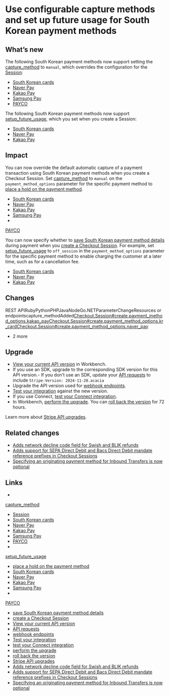 # Use configurable capture methods and set up future usage for South Korean payment methods

## What’s new

The following South Korean payment methods now support setting the
[capture_method](https://docs.stripe.com/api/checkout/sessions/create#create_checkout_session-payment_intent_data-capture_method)
to `manual`, which overrides the configuration for the
[Session](https://docs.stripe.com/api/checkout/sessions):

- [South Korean
cards](https://docs.stripe.com/payments/kr-card/accept-a-payment)
- [Naver Pay](https://docs.stripe.com/payments/naver-pay/accept-a-payment)
- [Kakao Pay](https://docs.stripe.com/payments/kakao-pay/accept-a-payment)
- [Samsung Pay](https://docs.stripe.com/payments/samsung-pay/accept-a-payment)
- [PAYCO](https://docs.stripe.com/payments/payco/accept-a-payment)

The following South Korean payment methods now support
[setup_future_usage](https://docs.stripe.com/api/checkout/sessions/create#create_checkout_session-payment_intent_data-setup_future_usage),
which you set when you create a Session:

- [South Korean
cards](https://docs.stripe.com/payments/kr-card/accept-a-payment)
- [Naver Pay](https://docs.stripe.com/payments/naver-pay/accept-a-payment)
- [Kakao Pay](https://docs.stripe.com/payments/kakao-pay/accept-a-payment)

## Impact

You can now override the default automatic capture of a payment transaction
using South Korean payment methods when you create a Checkout Session. Set
[capture_method](https://docs.stripe.com/api/checkout/sessions/create#create_checkout_session-payment_intent_data-capture_method)
to `manual` on the `payment_method_options` parameter for the specific payment
method to [place a hold on the payment
method](https://docs.stripe.com/payments/place-a-hold-on-a-payment-method).

- [South Korean
cards](https://docs.stripe.com/api/checkout/sessions/create#create_checkout_session-payment_method_options-kr_card)
- [Naver
Pay](https://docs.stripe.com/api/checkout/sessions/create#create_checkout_session-payment_method_options-naver_pay)
- [Kakao
Pay](https://docs.stripe.com/api/checkout/sessions/create#create_checkout_session-payment_method_options-kakao_pay)
- [Samsung
Pay](https://docs.stripe.com/api/checkout/sessions/create#create_checkout_session-payment_method_options-samsung_pay)
-
[PAYCO](https://docs.stripe.com/api/checkout/sessions/create#create_checkout_session-payment_method_options-payco)

You can now specify whether to [save South Korean payment method
details](https://docs.stripe.com/payments/save-during-payment) during payment
when you [create a Checkout
Session](https://docs.stripe.com/api/checkout/sessions/create). For example, set
[setup_future_usage](https://docs.stripe.com/api/checkout/sessions/create#create_checkout_session-payment_intent_data-setup_future_usage)
to `off_session` in the `payment_method_options` parameter for the specific
payment method to enable charging the customer at a later time, such as for a
cancellation fee.

- [South Korean
cards](https://docs.stripe.com/api/checkout/sessions/create#create_checkout_session-payment_method_options-kr_card)
- [Naver
Pay](https://docs.stripe.com/api/checkout/sessions/create#create_checkout_session-payment_method_options-naver_pay)
- [Kakao
Pay](https://docs.stripe.com/api/checkout/sessions/create#create_checkout_session-payment_method_options-kakao_pay)

## Changes

REST APIRubyPythonPHPJavaNodeGo.NETParameterChangeResources or
endpointscapture_methodAdded[Checkout.Session#create.payment_method_options.kakao_pay](https://docs.stripe.com/api/checkout/sessions/create#create_checkout_session-payment_method_options-kakao_pay)[Checkout.Session#create.payment_method_options.kr_card](https://docs.stripe.com/api/checkout/sessions/create#create_checkout_session-payment_method_options-kr_card)[Checkout.Session#create.payment_method_options.naver_pay](https://docs.stripe.com/api/checkout/sessions/create#create_checkout_session-payment_method_options-naver_pay)
+ 2 more
## Upgrade

- [View your current API
version](https://docs.stripe.com/upgrades#view-your-api-version-and-the-latest-available-upgrade-in-workbench)
in Workbench.
- If you use an SDK, upgrade to the corresponding SDK version for this API
version.- If you don’t use an SDK, update your [API
requests](https://docs.stripe.com/api/versioning) to include `Stripe-Version:
2024-11-20.acacia`
- Upgrade the API version used for [webhook
endpoints](https://docs.stripe.com/webhooks/versioning).
- [Test your integration](https://docs.stripe.com/testing) against the new
version.
- If you use Connect, [test your Connect
integration](https://docs.stripe.com/connect/testing).
- In Workbench, [perform the
upgrade](https://docs.stripe.com/upgrades#perform-the-upgrade). You can [roll
back the version](https://docs.stripe.com/upgrades#roll-back-your-api-version)
for 72 hours.

Learn more about [Stripe API upgrades](https://docs.stripe.com/upgrades).

## Related changes

- [Adds network decline code field for Swish and BLIK
refunds](https://docs.stripe.com/changelog/acacia/2024-11-20/refunds-network-decline-code)
- [Adds support for SEPA Direct Debit and Bacs Direct Debit mandate reference
prefixes in Checkout
Sessions](https://docs.stripe.com/changelog/acacia/2024-11-20/checkout-sessions-sepa-debit-bacs-debit-mandate-options)
- [Specifying an originating payment method for Inbound Transfers is now
optional](https://docs.stripe.com/changelog/acacia/2024-11-20/inbound-transfers-optional-pm)

## Links

-
[capture_method](https://docs.stripe.com/api/checkout/sessions/create#create_checkout_session-payment_intent_data-capture_method)
- [Session](https://docs.stripe.com/api/checkout/sessions)
- [South Korean
cards](https://docs.stripe.com/payments/kr-card/accept-a-payment)
- [Naver Pay](https://docs.stripe.com/payments/naver-pay/accept-a-payment)
- [Kakao Pay](https://docs.stripe.com/payments/kakao-pay/accept-a-payment)
- [Samsung Pay](https://docs.stripe.com/payments/samsung-pay/accept-a-payment)
- [PAYCO](https://docs.stripe.com/payments/payco/accept-a-payment)
-
[setup_future_usage](https://docs.stripe.com/api/checkout/sessions/create#create_checkout_session-payment_intent_data-setup_future_usage)
- [place a hold on the payment
method](https://docs.stripe.com/payments/place-a-hold-on-a-payment-method)
- [South Korean
cards](https://docs.stripe.com/api/checkout/sessions/create#create_checkout_session-payment_method_options-kr_card)
- [Naver
Pay](https://docs.stripe.com/api/checkout/sessions/create#create_checkout_session-payment_method_options-naver_pay)
- [Kakao
Pay](https://docs.stripe.com/api/checkout/sessions/create#create_checkout_session-payment_method_options-kakao_pay)
- [Samsung
Pay](https://docs.stripe.com/api/checkout/sessions/create#create_checkout_session-payment_method_options-samsung_pay)
-
[PAYCO](https://docs.stripe.com/api/checkout/sessions/create#create_checkout_session-payment_method_options-payco)
- [save South Korean payment method
details](https://docs.stripe.com/payments/save-during-payment)
- [create a Checkout
Session](https://docs.stripe.com/api/checkout/sessions/create)
- [View your current API
version](https://docs.stripe.com/upgrades#view-your-api-version-and-the-latest-available-upgrade-in-workbench)
- [API requests](https://docs.stripe.com/api/versioning)
- [webhook endpoints](https://docs.stripe.com/webhooks/versioning)
- [Test your integration](https://docs.stripe.com/testing)
- [test your Connect integration](https://docs.stripe.com/connect/testing)
- [perform the upgrade](https://docs.stripe.com/upgrades#perform-the-upgrade)
- [roll back the
version](https://docs.stripe.com/upgrades#roll-back-your-api-version)
- [Stripe API upgrades](https://docs.stripe.com/upgrades)
- [Adds network decline code field for Swish and BLIK
refunds](https://docs.stripe.com/changelog/acacia/2024-11-20/refunds-network-decline-code)
- [Adds support for SEPA Direct Debit and Bacs Direct Debit mandate reference
prefixes in Checkout
Sessions](https://docs.stripe.com/changelog/acacia/2024-11-20/checkout-sessions-sepa-debit-bacs-debit-mandate-options)
- [Specifying an originating payment method for Inbound Transfers is now
optional](https://docs.stripe.com/changelog/acacia/2024-11-20/inbound-transfers-optional-pm)